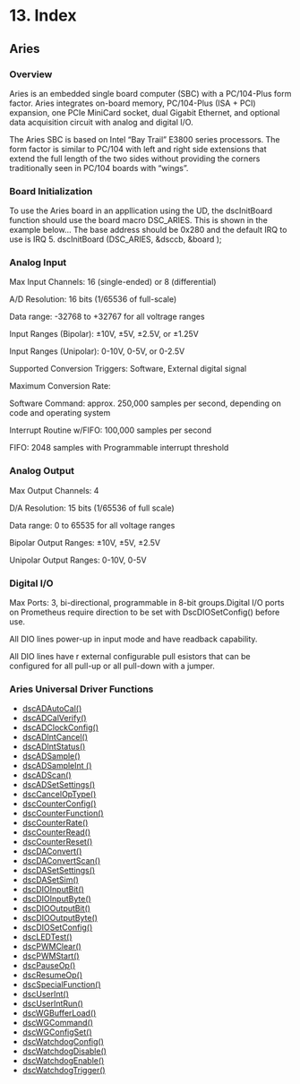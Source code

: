 # 13. Index

## Aries

### Overview

Aries is an embedded single board computer \(SBC\) with a PC/104-Plus form factor. Aries integrates on-board memory, PC/104-Plus \(ISA + PCI\) expansion, one PCIe MiniCard socket, dual Gigabit Ethernet, and optional data acquisition circuit with analog and digital I/O.

The Aries SBC is based on Intel “Bay Trail” E3800 series processors. The form factor is similar to PC/104 with left and right side extensions that extend the full length of the two sides without providing the corners traditionally seen in PC/104 boards with “wings”.

### Board Initialization

To use the Aries board in an appllication using the UD, the dscInitBoard function should use the board macro DSC\_ARIES. This is shown in the example below... The base address should be 0x280 and the default IRQ to use is IRQ 5. dscInitBoard \(DSC\_ARIES, &dsccb, &board \);

### Analog Input

Max Input Channels: 16 \(single-ended\) or 8 \(differential\) 

A/D Resolution: 16 bits \(1/65536 of full-scale\) 

Data range: -32768 to +32767 for all voltrage ranges 

Input Ranges \(Bipolar\): ±10V, ±5V, ±2.5V, or ±1.25V 

Input Ranges \(Unipolar\): 0-10V, 0-5V, or 0-2.5V 

Supported Conversion Triggers: Software, External digital signal 

Maximum Conversion Rate: 

Software Command: approx. 250,000 samples per second, depending on code and operating system 

Interrupt Routine w/FIFO: 100,000 samples per second 

FIFO: 2048 samples with Programmable interrupt threshold

### Analog Output

Max Output Channels: 4 

D/A Resolution: 15 bits \(1/65536 of full scale\) 

Data range: 0 to 65535 for all voltage ranges 

Bipolar Output Ranges: ±10V, ±5V, ±2.5V 

Unipolar Output Ranges: 0-10V, 0-5V

### Digital I/O

Max Ports: 3, bi-directional, programmable in 8-bit groups.Digital I/O ports on Prometheus require direction to be set with DscDIOSetConfig\(\) before use. 

All DIO lines power-up in input mode and have readback capability. 

All DIO lines have r external configurable pull esistors that can be configured for all pull-up or all pull-down with a jumper.

### Aries Universal Driver Functions

* [dscADAutoCal\(\) ](14.-universal-driver-apis/dscadautocal.md)
* [dscADCalVerify\(\)](14.-universal-driver-apis/dscadcalverify.md) 
* [dscADClockConfig\(\) ](14.-universal-driver-apis/dscadclockconfig.md)
* [dscADIntCancel\(\)](14.-universal-driver-apis/dscadintcancel.md) 
* [dscADIntStatus\(\) ](14.-universal-driver-apis/dscadintstatus.md)
* [dscADSample\(\) ](14.-universal-driver-apis/dscadsample.md)
* [dscADSampleInt \(\) ](14.-universal-driver-apis/dscadsampleint.md)
* [dscADScan\(\) ](14.-universal-driver-apis/dscadscan.md)
* [dscADSetSettings\(\)](14.-universal-driver-apis/dscadsetsettings.md) 
* [dscCancelOpType\(\)](14.-universal-driver-apis/dsccanceloptype.md) 
* [dscCounterConfig\(\)](14.-universal-driver-apis/dsccounterconfig.md) 
* [dscCounterFunction\(\) ](14.-universal-driver-apis/dsccounterfunction.md)
* [dscCounterRate\(\)](14.-universal-driver-apis/dsccounterrate.md) 
* [dscCounterRead\(\)](14.-universal-driver-apis/dsccounterread.md) 
* [dscCounterReset\(\)](14.-universal-driver-apis/dsccounterreset.md) 
* [dscDAConvert\(\)](14.-universal-driver-apis/dscdaconvert.md) 
* [dscDAConvertScan\(\)](14.-universal-driver-apis/dscdaconvertscan.md) 
* [dscDASetSettings\(\)](14.-universal-driver-apis/dscdasetsettings.md) 
* [dscDASetSim\(\)](14.-universal-driver-apis/dscdasetsim.md) 
* [dscDIOInputBit\(\)](14.-universal-driver-apis/dscdioinputbit.md) 
* [dscDIOInputByte\(\) ](14.-universal-driver-apis/dscdioinputbyte.md)
* [dscDIOOutputBit\(\) ](14.-universal-driver-apis/dscdiooutputbit.md)
* [dscDIOOutputByte\(\)](14.-universal-driver-apis/dscdiooutputbyte.md) 
* [dscDIOSetConfig\(\)](14.-universal-driver-apis/dscdiosetconfig.md) 
* [dscLEDTest\(\) ](14.-universal-driver-apis/dscledtest.md)
* [dscPWMClear\(\)](14.-universal-driver-apis/dscpwmclear.md) 
* [dscPWMStart\(\)](14.-universal-driver-apis/dscpwmstart.md) 
* [dscPauseOp\(\)](14.-universal-driver-apis/dscpauseop.md) 
* [dscResumeOp\(\)](14.-universal-driver-apis/dscresumeop.md) 
* [dscSpecialFunction\(\)](14.-universal-driver-apis/dscspecialfunction.md) 
* [dscUserInt\(\)](14.-universal-driver-apis/dscuserint.md) 
* [dscUserIntRun\(\) ](14.-universal-driver-apis/dscuserintrun.md)
* [dscWGBufferLoad\(\)](14.-universal-driver-apis/dscwgbufferload.md) 
* [dscWGCommand\(\)](14.-universal-driver-apis/dscwgcommand.md) 
* [dscWGConfigSet\(\)](14.-universal-driver-apis/dscwgconfigset.md) 
* [dscWatchdogConfig\(\)](14.-universal-driver-apis/dscwatchdogconfig.md) 
* [dscWatchdogDisable\(\)](14.-universal-driver-apis/dscwatchdogdisable.md) 
* [dscWatchdogEnable\(\)](14.-universal-driver-apis/dscwatchdogenable.md) 
* [dscWatchdogTrigger\(\)](14.-universal-driver-apis/dscwatchdogtrigger.md)

